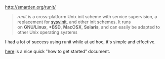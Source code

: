 http://smarden.org/runit/

> _runit_ is a cross-platform Unix init scheme with service supervision, a replacement for [sysvinit](ftp://ftp.cistron.nl/pub/people/miquels/sysvinit/), and other init schemes. It runs on **GNU/Linux**, **\*BSD**, **MacOSX**, **Solaris**, and can easily be adapted to other Unix operating systems

I had a lot of success using runit while at ad hoc, it's simple and effective.

[here](https://kchard.github.io/runit-quickstart/) is a nice quick "how to get started" document.